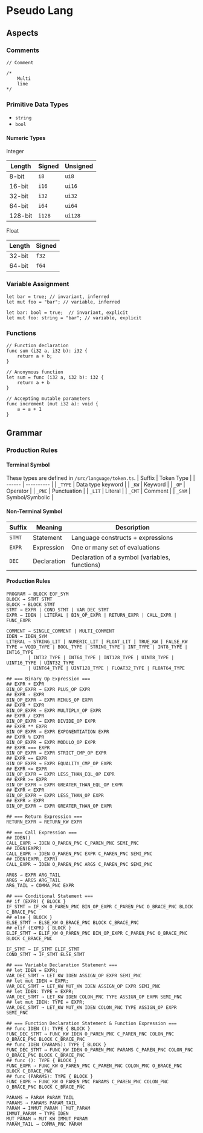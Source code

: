# Pseudo Lang

## Aspects

### Comments

```
// Comment

/*
	Multi
	line
*/
```

### Primitive Data Types

-   `string`
-   `bool`

#### Numeric Types

Integer

| Length  | Signed | Unsigned |
| ------- | ------ | -------- |
| 8-bit   | `i8`   | `ui8`    |
| 16-bit  | `i16`  | `ui16`   |
| 32-bit  | `i32`  | `ui32`   |
| 64-bit  | `i64`  | `ui64`   |
| 128-bit | `i128` | `ui128`  |

Float

| Length | Signed |
| ------ | ------ |
| 32-bit | `f32`  |
| 64-bit | `f64`  |

### Variable Assignment

```
let bar = true; // invariant, inferred
let mut foo = "bar"; // variable, inferred

let bar: bool = true;  // invariant, explicit
let mut foo: string = "bar"; // variable, explicit
```

### Functions

```
// Function declaration
func sum (i32 a, i32 b): i32 {
	return a + b;
}

// Anonymous function
let sum = func (i32 a, i32 b): i32 {
	return a + b
}

// Accepting mutable parameters
func increment (mut i32 a): void {
	a = a + 1
}
```

## Grammar

### Production Rules

#### Terminal Symbol

These types are defined in `/src/language/token.ts`.
| Suffix | Token Type |
| ------ | ---------- |
| `_TYPE` | Data type keyword |
| `_KW` | Keyword |
| `_OP` | Operator |
| `_PNC` | Punctuation |
| `_LIT` | Literal |
| `_CMT` | Comment |
| `_SYM` | Symbol/Symbolic |

#### Non-Terminal Symbol

| Suffix | Meaning     | Description                                    |
| ------ | ----------- | ---------------------------------------------- |
| `STMT` | Statement   | Language constructs + expressions              |
| `EXPR` | Expression  | One or many set of evaluations                 |
| `DEC`  | Declaration | Declaration of a symbol (variables, functions) |

#### Production Rules

```
PROGRAM → BLOCK EOF_SYM
BLOCK → STMT STMT
BLOCK → BLOCK STMT
STMT → EXPR | COND_STMT | VAR_DEC_STMT
EXPR → IDEN | LITERAL | BIN_OP_EXPR | RETURN_EXPR | CALL_EXPR | FUNC_EXPR

COMMENT → SINGLE_COMMENT | MULTI_COMMENT
IDEN → IDEN_SYM
LITERAL → STRING_LIT | NUMERIC_LIT | FLOAT_LIT | TRUE_KW | FALSE_KW
TYPE → VOID_TYPE | BOOL_TYPE | STRING_TYPE | INT_TYPE | INT8_TYPE | INT16_TYPE
        | INT32_TYPE | INT64_TYPE | INT128_TYPE | UINT8_TYPE | UINT16_TYPE | UINT32_TYPE
        | UINT64_TYPE | UINT128_TYPE | FLOAT32_TYPE | FLOAT64_TYPE

## === Binary Op Expression ===
## EXPR + EXPR
BIN_OP_EXPR → EXPR PLUS_OP EXPR
## EXPR - EXPR
BIN_OP_EXPR → EXPR MINUS_OP EXPR
## EXPR * EXPR
BIN_OP_EXPR → EXPR MULTIPLY_OP EXPR
## EXPR / EXPR
BIN_OP_EXPR → EXPR DIVIDE_OP EXPR
## EXPR ** EXPR
BIN_OP_EXPR → EXPR EXPONENTIATION EXPR
## EXPR % EXPR
BIN_OP_EXPR → EXPR MODULO_OP EXPR
## EXPR === EXPR
BIN_OP_EXPR → EXPR STRICT_CMP_OP EXPR
## EXPR == EXPR
BIN_OP_EXPR → EXPR EQUALITY_CMP_OP EXPR
## EXPR <= EXPR
BIN_OP_EXPR → EXPR LESS_THAN_EQL_OP EXPR
## EXPR >= EXPR
BIN_OP_EXPR → EXPR GREATER_THAN_EQL_OP EXPR
## EXPR < EXPR
BIN_OP_EXPR → EXPR LESS_THAN_OP EXPR
## EXPR > EXPR
BIN_OP_EXPR → EXPR GREATER_THAN_OP EXPR

## === Return Expression ===
RETURN_EXPR → RETURN_KW EXPR

## === Call Expression ===
## IDEN()
CALL_EXPR → IDEN O_PAREN_PNC C_PAREN_PNC SEMI_PNC
## IDEN(EXPR)
CALL_EXPR → IDEN O_PAREN_PNC EXPR C_PAREN_PNC SEMI_PNC
## IDEN(EXPR, EXPR)
CALL_EXPR → IDEN O_PAREN_PNC ARGS C_PAREN_PNC SEMI_PNC

ARGS → EXPR ARG_TAIL
ARGS → ARGS ARG_TAIL
ARG_TAIL → COMMA_PNC EXPR

## === Conditional Statement ===
## if (EXPR) { BLOCK }
IF_STMT → IF_KW O_PAREN_PNC BIN_OP_EXPR C_PAREN_PNC O_BRACE_PNC BLOCK C_BRACE_PNC
## else { BLOCK }
ELSE_STMT → ELSE_KW O_BRACE_PNC BLOCK C_BRACE_PNC
## elif (EXPR) { BLOCK }
ELIF_STMT → ELIF_KW O_PAREN_PNC BIN_OP_EXPR C_PAREN_PNC O_BRACE_PNC BLOCK C_BRACE_PNC

IF_STMT → IF_STMT ELIF_STMT
COND_STMT → IF_STMT ELSE_STMT

## === Variable Declaration Statement ===
## let IDEN = EXPR;
VAR_DEC_STMT → LET_KW IDEN ASSIGN_OP EXPR SEMI_PNC
## let mut IDEN = EXPR;
VAR_DEC_STMT → LET_KW MUT_KW IDEN ASSIGN_OP EXPR SEMI_PNC
## let IDEN: TYPE = EXPR;
VAR_DEC_STMT → LET_KW IDEN COLON_PNC TYPE ASSIGN_OP EXPR SEMI_PNC
## let mut IDEN: TYPE = EXPR;
VAR_DEC_STMT → LET_KW MUT_KW IDEN COLON_PNC TYPE ASSIGN_OP EXPR SEMI_PNC

## === Function Declaration Statement & Function Expression ===
## func IDEN (): TYPE { BLOCK }
FUNC_DEC_STMT → FUNC_KW IDEN O_PAREN_PNC C_PAREN_PNC COLON_PNC O_BRACE_PNC BLOCK C_BRACE_PNC
## func IDEN (PARAMS): TYPE { BLOCK }
FUNC_DEC_STMT → FUNC_KW IDEN O_PAREN_PNC PARAMS C_PAREN_PNC COLON_PNC O_BRACE_PNC BLOCK C_BRACE_PNC
## func (): TYPE { BLOCK }
FUNC_EXPR → FUNC_KW O_PAREN_PNC C_PAREN_PNC COLON_PNC O_BRACE_PNC BLOCK C_BRACE_PNC
## func (PARAMS): TYPE { BLOCK }
FUNC_EXPR → FUNC_KW O_PAREN_PNC PARAMS C_PAREN_PNC COLON_PNC O_BRACE_PNC BLOCK C_BRACE_PNC

PARAMS → PARAM PARAM_TAIL
PARAMS → PARAMS PARAM_TAIL
PARAM → IMMUT_PARAM | MUT_PARAM
IMMUT_PARAM → TYPE IDEN
MUT_PARAM → MUT_KW IMMUT_PARAM
PARAM_TAIL → COMMA_PNC PARAM
```
